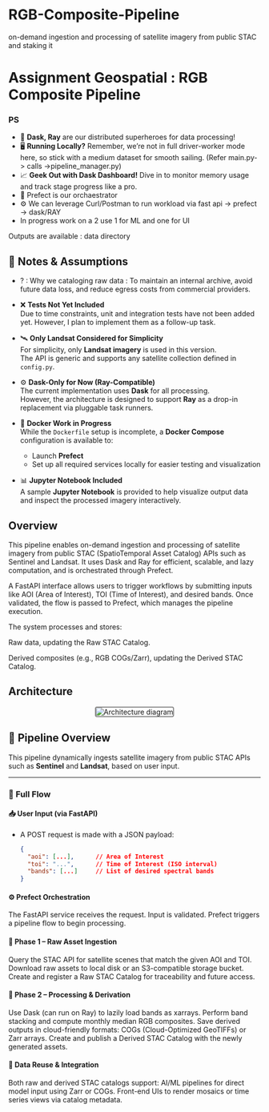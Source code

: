 # RGB-Composite-Pipeline
on-demand ingestion and processing of satellite imagery from public STAC and staking it
# Assignment Geospatial : RGB Composite Pipeline

### PS
- 🚀 **Dask, Ray** are our distributed superheroes for data processing!
- 🖥️ **Running Locally?** Remember, we’re not in full driver-worker mode here, so stick with a medium dataset for smooth sailing. (Refer main.py-> calls ->pipeline_manager.py)
- 📈 **Geek Out with Dask Dashboard!** Dive in to monitor memory usage and track stage progress like a pro.
- 🧭 Prefect is our orchaestrator 
- ⚙️ We can leverage Curl/Postman to run workload via fast api -> prefect -> dask/RAY
- In progress work on a 2 use 1 for ML and one for UI 


Outputs are available : data directory

## 📝 Notes & Assumptions

- ? : Why we cataloging raw data : To maintain an internal archive, avoid future data loss, and reduce egress costs from commercial providers.

- ❌ **Tests Not Yet Included**  
  Due to time constraints, unit and integration tests have not been added yet. However, I plan to implement them as a follow-up task.

- 🛰️ **Only Landsat Considered for Simplicity**  
  For simplicity, only **Landsat imagery** is used in this version.  
  The API is generic and supports any satellite collection defined in `config.py`.

- ⚙️ **Dask-Only for Now (Ray-Compatible)**  
  The current implementation uses **Dask** for all processing.  
  However, the architecture is designed to support **Ray** as a drop-in replacement via pluggable task runners.

- 🐳 **Docker Work in Progress**  
  While the `Dockerfile` setup is incomplete, a **Docker Compose** configuration is available to:
  - Launch **Prefect**
  - Set up all required services locally for easier testing and visualization

- 📊 **Jupyter Notebook Included**  
  A sample **Jupyter Notebook** is provided to help visualize output data and inspect the processed imagery interactively.


## Overview

This pipeline enables on-demand ingestion and processing of satellite imagery from public STAC (SpatioTemporal Asset Catalog) APIs such as Sentinel and Landsat. It uses Dask and Ray for efficient, scalable, and lazy computation, and is orchestrated through Prefect.

A FastAPI interface allows users to trigger workflows by submitting inputs like AOI (Area of Interest), TOI (Time of Interest), and desired bands. Once validated, the flow is passed to Prefect, which manages the pipeline execution.

The system processes and stores:

Raw data, updating the Raw STAC Catalog.

Derived composites (e.g., RGB COGs/Zarr), updating the Derived STAC Catalog.



## Architecture

<p align="center">
  <img
    src="https://github.com/user-attachments/assets/a589a802-e08b-4c01-b37e-a035ab417dce"
    alt="Architecture diagram"
    style="border:2px solid #888; border-radius:4px;"
  />
</p>

## 🧭 Pipeline Overview

This pipeline dynamically ingests satellite imagery from public STAC APIs such as **Sentinel** and **Landsat**, based on user input.

---

### 🔄 Full Flow

#### 📥 User Input (via FastAPI)
- A POST request is made with a JSON payload:
  ```json
  {
    "aoi": [...],      // Area of Interest
    "toi": "...",      // Time of Interest (ISO interval)
    "bands": [...]     // List of desired spectral bands
  }


#### ⚙️ Prefect Orchestration
The FastAPI service receives the request.
Input is validated.
Prefect triggers a pipeline flow to begin processing.

#### 🧩 Phase 1 – Raw Asset Ingestion
Query the STAC API for satellite scenes that match the given AOI and TOI.
Download raw assets to local disk or an S3-compatible storage bucket.
Create and register a Raw STAC Catalog for traceability and future access.

#### 🧪 Phase 2 – Processing & Derivation
Use Dask (can run on Ray) to lazily load bands as xarrays.
Perform band stacking and compute monthly median RGB composites.
Save derived outputs in cloud-friendly formats: COGs (Cloud-Optimized GeoTIFFs) or Zarr arrays.
Create and publish a Derived STAC Catalog with the newly generated assets.

#### 🔁 Data Reuse & Integration
Both raw and derived STAC catalogs support:
AI/ML pipelines for direct model input using Zarr or COGs.
Front-end UIs to render mosaics or time series views via catalog metadata.
